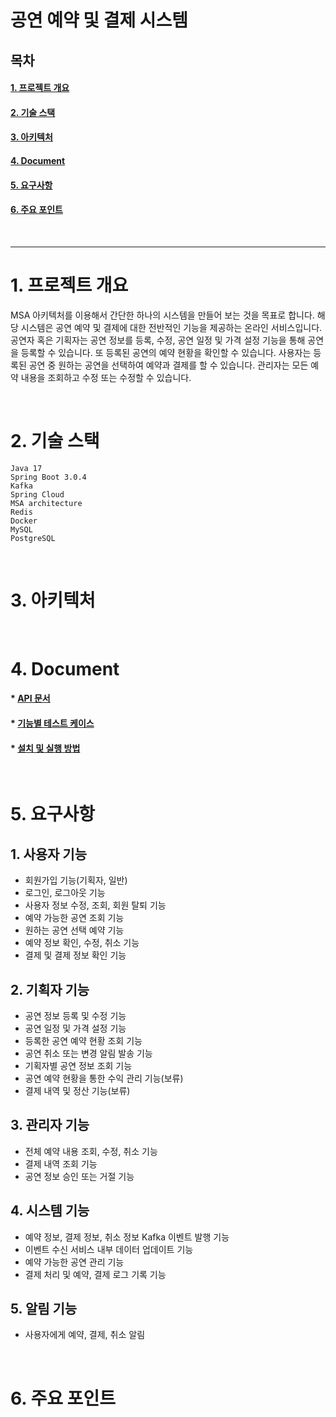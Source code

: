 # **공연 예약 및 결제 시스템**

## **목차**

#### [1. 프로젝트 개요](#프로젝트-개요)

#### [2. 기술 스택](#2-eab8b0ec88a0-ec8aa4ed839d-1)

#### [3. 아키텍처](#3-ec9584ed82a4ed858decb298-1)

#### [4. Document](#4-document-1)

#### [5. 요구사항](#5-ec9a94eab5acec82aced95ad-1)

#### [6. 주요 포인트](#6-eca3bcec9a94-ed8facec9db8ed8ab8-1)

<br>

---

# **1. 프로젝트 개요**

MSA 아키텍처를 이용해서 간단한 하나의 시스템을 만들어 보는 것을 목표로 합니다. 해당 시스템은 공연 예약 및 결제에 대한 전반적인 기능을 제공하는 온라인 서비스입니다.
공연자 혹은 기획자는 공연 정보를 등록, 수정, 공연 일정 및 가격 설정 기능을 통해 공연을 등록할 수 있습니다. 또 등록된 공연의 예약 현황을 확인할 수 있습니다.
사용자는 등록된 공연 중 원하는 공연을 선택하여 예약과 결제를 할 수 있습니다.
관리자는 모든 예약 내용을 조회하고 수정 또는 수정할 수 있습니다.

<br>

# **2. 기술 스택**

```
Java 17
Spring Boot 3.0.4
Kafka
Spring Cloud
MSA architecture
Redis
Docker
MySQL
PostgreSQL
```

<br>

# **3. 아키텍처**

<br>

# **4. Document**

#### \* [API 문서](https://github.com/simgyuhwan/Reservation-and-Payment-System/blob/master/document/api-document.md)

#### \* [기능별 테스트 케이스](https://github.com/simgyuhwan/Reservation-and-Payment-System/blob/master/document/test-case.md)

#### \* [설치 및 실행 방법](https://github.com/simgyuhwan/Reservation-and-Payment-System/blob/master/document/install-document.md)

<br>

# **5. 요구사항**

## 1. 사용자 기능

- 회원가입 기능(기획자, 일반)
- 로그인, 로그아웃 기능
- 사용자 정보 수정, 조회, 회원 탈퇴 기능
- 예약 가능한 공연 조회 기능
- 원하는 공연 선택 예약 기능
- 예약 정보 확인, 수정, 취소 기능
- 결제 및 결제 정보 확인 기능

## 2. 기획자 기능

- 공연 정보 등록 및 수정 기능
- 공연 일정 및 가격 설정 기능
- 등록한 공연 예약 현황 조회 기능
- 공연 취소 또는 변경 알림 발송 기능
- 기획자별 공연 정보 조회 기능
- 공연 예약 현황을 통한 수익 관리 기능(보류)
- 결제 내역 및 정산 기능(보류)

## 3. 관리자 기능

- 전체 예약 내용 조회, 수정, 취소 기능
- 결제 내역 조회 기능
- 공연 정보 승인 또는 거절 기능

## 4. 시스템 기능

- 예약 정보, 결제 정보, 취소 정보 Kafka 이벤트 발행 기능
- 이벤트 수신 서비스 내부 데이터 업데이트 기능
- 예약 가능한 공연 관리 기능
- 결제 처리 및 예약, 결제 로그 기록 기능

## 5. 알림 기능

- 사용자에게 예약, 결제, 취소 알림

<br>

# **6. 주요 포인트**
